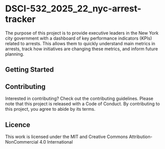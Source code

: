# DSCI-532_2025_22_nyc-arrest-tracker

The purpose of this project is to provide executive leaders in the New York city government with a dashboard of key performance indicators (KPIs) related to arrests. This allows them to quickly understand main metrics in arrests, track how initiatives are changing these metrics, and inform future planning.

## Getting Started




## Contributing 

Interested in contributing? Check out the contributing guidelines. Please note that this project is released with a Code of Conduct. By contributing to this project, you agree to abide by its terms.

## Licence 

This work is licensed under the MIT and Creative Commons Attribution-NonCommercial 4.0 International 